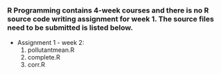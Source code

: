 ### R Programming contains 4-week courses and there is no R source code writing assignment for week 1. The source files need to be submitted is listed below.

* Assignment 1 - week 2: 
    1.   pollutantmean.R
    2.   complete.R
    3.   corr.R
